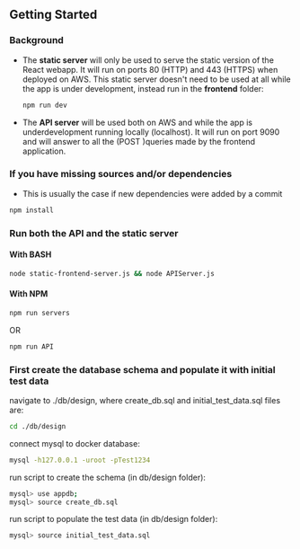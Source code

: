 ## Getting Started

### Background

* The <b>static server</b> will only be used to serve the static version of the React webapp. It will run on ports 80 (HTTP) and 443 (HTTPS) when deployed on AWS.
This static server doesn't need to be used at all while the app is under development, instead run in the <b>frontend</b> folder:

    ```bash
    npm run dev
    ```
* The <b>API server</b> will be used both on AWS and while the app is underdevelopment running locally (localhost). It will run on port 9090 and will answer to all the (POST )queries made by the frontend application.

### If you have missing sources and/or dependencies
* This is usually the case if new dependencies were added by a commit

```bash
npm install
```

### Run both the API and the static server

#### With BASH
```bash
node static-frontend-server.js && node APIServer.js
```
#### With NPM
```bash
npm run servers
```
OR
```bash
npm run API
```

### First create the database schema and populate it with initial test data

navigate to ./db/design, where create_db.sql and initial_test_data.sql files are:
```bash
cd ./db/design
```
connect mysql to docker database:

```bash
mysql -h127.0.0.1 -uroot -pTest1234
```

run script to create the schema (in db/design folder):

```bash
mysql> use appdb;
mysql> source create_db.sql
```

run script to populate the test data (in db/design folder):

```bash
mysql> source initial_test_data.sql
```
